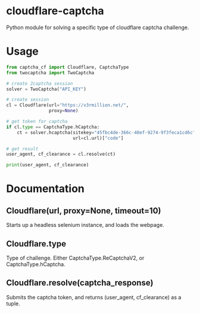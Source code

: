 # cloudflare-captcha
Python module for solving a specific type of cloudflare captcha challenge.

# Usage
```python
from captcha_cf import Cloudflare, CaptchaType
from twocaptcha import TwoCaptcha

# create 2captcha session
solver = TwoCaptcha("API_KEY")

# create session
cl = Cloudflare(url="https://v3rmillion.net/",
                proxy=None)

# get token for captcha
if cl.type == CaptchaType.hCaptcha:
    ct = solver.hcaptcha(sitekey="45fbc4de-366c-40ef-9274-9f3feca1cd6c",
                         url=cl.url)["code"]

# get result
user_agent, cf_clearance = cl.resolve(ct)

print(user_agent, cf_clearance)
```

# Documentation

## Cloudflare(url, proxy=None, timeout=10)
Starts up a headless selenium instance, and loads the webpage.

## Cloudflare.type
Type of challenge. Either CaptchaType.ReCaptchaV2, or CaptchaType.hCaptcha.

## Cloudflare.resolve(captcha_response)
Submits the captcha token, and returns (user_agent, cf_clearance) as a tuple.
